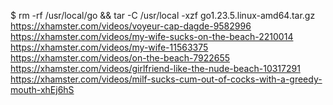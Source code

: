 $ rm -rf /usr/local/go && tar -C /usr/local -xzf go1.23.5.linux-amd64.tar.gz
https://xhamster.com/videos/voyeur-cap-dagde-9582996
https://xhamster.com/videos/my-wife-sucks-on-the-beach-2210014
https://xhamster.com/videos/my-wife-11563375
https://xhamster.com/videos/on-the-beach-7922655
https://xhamster.com/videos/girlfriend-like-the-nude-beach-10317291
https://xhamster.com/videos/milf-sucks-cum-out-of-cocks-with-a-greedy-mouth-xhEj6hS
###
